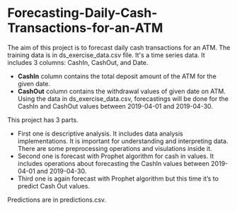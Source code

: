 # Forecasting-Daily-Cash-Transactions-for-an-ATM
The aim of this project is to forecast daily cash transactions for an ATM. The training data is in ds_exercise_data.csv file. It's a time series data. It includes 3 columns: CashIn, CashOut, and Date. <br>
- **CashIn** column contains the total deposit amount of the ATM for the given date.
- **CashOut** column contains the withdrawal values of given date on ATM.<br>
Using the data in ds_exercise_data.csv, forecastings will be done for the CashIn and CashOut values between 2019-04-01 and 2019-04-30.<br>

This project has 3 parts. 
   - First one is descriptive analysis. It includes data analysis implementations. It is important for understanding and interpreting data. There are some preprocessing operations and visulations inside it. 
   - Second one is forecast with Prophet algorithm for cash in values. It includes operations about forecasting the CashIn values between 2019-04-01 and 2019-04-30. 
   - Third one is again forecast with Prophet algorithm but this time it’s to predict Cash Out values.<br>
<p>Predictions are in predictions.csv.</p>

 
